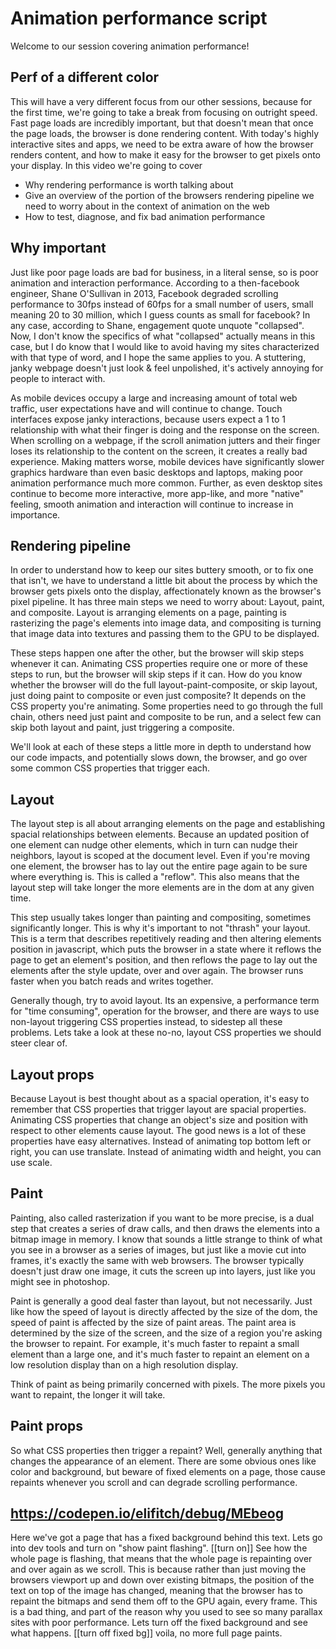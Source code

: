 # Animation performance script
Welcome to our session covering animation performance!

## Perf of a different color
This will have a very different focus from our other sessions, because for the first time, we're going to take a break from focusing on outright speed.  Fast page loads are incredibly important, but that doesn't mean that once the page loads, the browser is done rendering content.  With today's highly interactive sites and apps, we need to be extra aware of how the browser renders content, and how to make it easy for the browser to get pixels onto your display.  In this video we're going to cover
* Why rendering performance is worth talking about
* Give an overview of the portion of the browsers rendering pipeline we need to worry about in the context of animation on the web
* How to test, diagnose, and fix bad animation performance

## Why important
Just like poor page loads are bad for business, in a literal sense, so is poor animation and interaction performance.  According to a then-facebook engineer, Shane O'Sullivan in 2013, Facebook degraded scrolling performance to 30fps instead of 60fps for a small number of users, small meaning 20 to 30 million, which I guess counts as small for facebook?  In any case, according to Shane, engagement quote unquote "collapsed".  Now, I don't know the specifics of what "collapsed" actually means in this case, but I do know that I would like to avoid having my sites characterized with that type of word, and I hope the same applies to you.  A stuttering, janky webpage doesn't just look & feel unpolished, it's actively annoying for people to interact with.

As mobile devices occupy a large and increasing amount of total web traffic, user expectations have and will continue to change.  Touch interfaces expose janky interactions, because users expect a 1 to 1 relationship with what their finger is doing and the response on the screen.  When scrolling on a webpage, if the scroll animation jutters and their finger loses its relationship to the content on the screen, it creates a really bad experience.  Making matters worse, mobile devices have significantly slower graphics hardware than even basic desktops and laptops, making poor animation performance much more common.  Further, as even desktop sites continue to become more interactive, more app-like, and more "native" feeling, smooth animation and interaction will continue to increase in importance.

## Rendering pipeline
In order to understand how to keep our sites buttery smooth, or to fix one that isn't, we have to understand a little bit about the process by which the browser gets pixels onto the display, affectionately known as the browser's pixel pipeline.  It has three main steps we need to worry about: Layout, paint, and composite.  Layout is arranging elements on a page, painting is rasterizing the page's elements into image data, and compositing is turning that image data into textures and passing them to the GPU to be displayed.

These steps happen one after the other, but the browser will skip steps whenever it can.  Animating CSS properties require one or more of these steps to run, but the browser will skip steps if it can.  How do you know whether the browser will do the full layout-paint-composite, or skip layout, just doing paint to composite or even just composite?  It depends on the CSS property you're animating.  Some properties need to go through the full chain, others need just paint and composite to be run, and a select few can skip both layout and paint, just triggering a composite.

We'll look at each of these steps a little more in depth to understand how our code impacts, and potentially slows down, the browser, and go over some common CSS properties that trigger each.

## Layout
The layout step is all about arranging elements on the page and establishing spacial relationships between elements.  Because an updated position of one element can nudge other elements, which in turn can nudge their neighbors, layout is scoped at the document level.  Even if you're moving one element, the browser has to lay out the entire page again to be sure where everything is.  This is called a "reflow".  This also means that the layout step will take longer the more elements are in the dom at any given time.

This step usually takes longer than painting and compositing, sometimes significantly longer.  This is why it's important to not "thrash" your layout.  This is a term that describes repetitively reading and then altering elements position in javascript, which puts the browser in a state where it reflows the page to get an element's position, and then reflows the page to lay out the elements after the style update, over and over again.  The browser runs faster when you batch reads and writes together.

Generally though, try to avoid layout.  Its an expensive, a performance term for "time consuming", operation for the browser, and there are ways to use non-layout triggering CSS properties instead, to sidestep all these problems.  Lets take a look at these no-no, layout CSS properties we should steer clear of.

## Layout props
Because Layout is best thought about as a spacial operation, it's easy to remember that CSS properties that trigger layout are spacial properties.  Animating CSS properties that change an object's size and position with respect to other elements cause layout.  The good news is a lot of these properties have easy alternatives.  Instead of animating top bottom left or right, you can use translate.  Instead of animating width and height, you can use scale.

## Paint
Painting, also called rasterization if you want to be more precise, is a dual step that creates a series of draw calls, and then draws the elements into a bitmap image in memory.  I know that sounds a little strange to think of what you see in a browser as a series of images, but just like a movie cut into frames, it's exactly the same with web browsers.  The browser typically doesn't just draw one image, it cuts the screen up into layers, just like you might see in photoshop.

Paint is generally a good deal faster than layout, but not necessarily.  Just like how the speed of layout is directly affected by the size of the dom, the speed of paint is affected by the size of paint areas.  The paint area is determined by the size of the screen, and the size of a region you're asking the browser to repaint.  For example, it's much faster to repaint a small element than a large one, and it's much faster to repaint an element on a low resolution display than on a high resolution display.

Think of paint as being primarily concerned with pixels.  The more pixels you want to repaint, the longer it will take.

## Paint props
So what CSS properties then trigger a repaint?  Well, generally anything that changes the appearance of an element.  There are some obvious ones like color and background, but beware of fixed elements on a page, those cause repaints whenever you scroll and can degrade scrolling performance.

## https://codepen.io/elifitch/debug/MEbeog
Here we've got a page that has a fixed background behind this text.  Lets go into dev tools and turn on "show paint flashing".
[[turn on]]
See how the whole page is flashing, that means that the whole page is repainting over and over again as we scroll.  This is because rather than just moving the browsers viewport up and down over existing bitmaps, the position of the text on top of the image has changed, meaning that the browser has to repaint the bitmaps and send them off to the GPU again, every frame.  This is a bad thing, and part of the reason why you used to see so many parallax sites with poor performance.  Lets turn off the fixed background and see what happens.
[[turn off fixed bg]]
voila, no more full page paints.
 










